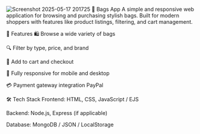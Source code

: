 ![Screenshot 2025-05-17 201725](https://github.com/user-attachments/assets/f890f2b2-38f9-44ee-97fb-58443f23f426)
👜 Bags App
A simple and responsive web application for browsing and purchasing stylish bags. Built for modern shoppers with features like product listings, filtering, and cart management.

🚀 Features
🛍️ Browse a wide variety of bags

🔍 Filter by type, price, and brand

🛒 Add to cart and checkout

📱 Fully responsive for mobile and desktop

💳 Payment gateway integration PayPal

🛠 Tech Stack
Frontend: HTML, CSS, JavaScript / EJS

Backend: Node.js, Express (if applicable)

Database: MongoDB / JSON / LocalStorage 
